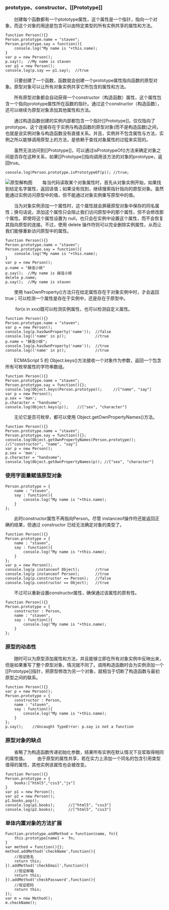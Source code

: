 ### prototype、constructor、[[Prototype]]
&emsp;&emsp;创建每个函数都有一个ptototype属性，这个属性是一个指针，指向一个对象，而这个对象的用途是包含可以由特定类型的所有实例共享的属性和方法。

```
function Person(){}
Person.prototype.name = "staven";
Person.prototype.say = function(){
	console.log("My name is "+this.name);
}
var p = new Person();
p.say();  //My name is staven
var p1 = new Person();
console.log(p.say == p1.say);  //true
```
&emsp;&emsp;只要创建了一个函数，函数就会创建一个prototype属性指向函数的原型对象。原型对象可以让所有对象实例共享它所包含的属性和方法。

&emsp;&emsp;所有原型对象都会自动获得一个constructor（构造函数）属性，这个属性包含一个指向prototype属性所在函数的指针。通过这个constructor（构造函数），还可以继续为原型对象添加其他属性和方法。

&emsp;&emsp;通过构造函数创建的实例内部都包含一个指针[[Prototype]]，仅仅指向了prototype，这个连接存在于实例与构造函数的原型对象(而不是构造函数)之间，也就是说实例对象与构造函数没有直接关系。并且，实例并不包含属性与方法，实例之所以能够调用原型上的方法，是依赖于查找对象属性的过程来实现的。

&emsp;&emsp;虽然无法访问到[[Prototype]]，可以通过isPrototypeOf()方法来确定对象之间是否存在这种关系，如果[[Prototype]]指向调用该方法的对象的prototype，返回true。
```
console.log(Person.prototype.isPrototypeOf(p)); //true;
```
![原型解构图](http://img.blog.csdn.net/20170308230430956?watermark/2/text/aHR0cDovL2Jsb2cuY3Nkbi5uZXQvc3RhdmVuY3Nkbg==/font/5a6L5L2T/fontsize/400/fill/I0JBQkFCMA==/dissolve/70/gravity/SouthEast)
&emsp;&emsp;每当代码读取某个对象属性时，首先从对象实例开始，如果找到给定名字属性，返回该值；如果没有找到，继续搜索指针指向的原型对象。虽然能通过实例访问原型中的值，但不能通过对象实例重写原型中的值。

&emsp;&emsp;当为对象实例添加一个属性时，这个属性就会屏蔽原型对象中保存的同名属性；换句话说，添加这个属性只会阻止我们访问原型中的那个属性，但不会修改那个属性。即使将这个属性设置为 null，也只会在实例中设置这个属性，而不会恢复其指向原型的连接。不过，使用 delete 操作符则可以完全删除实例属性，从而让我们能够重新访问原型中的属性。
```
function Person(){}
Person.prototype.name = "staven";
Person.prototype.say = function(){
	console.log("My name is "+this.name);
}
var p = new Person();
p.name = "赫连小妖"
p.say();  //My name is 赫连小妖
delete p.name;
p.say();  //My name is staven
```
&emsp;&emsp;使用 hasOwnProperty()方法只在给定属性存在于对象实例中时，才会返回 true；可以检测一个属性是存在于实例中，还是存在于原型中。

&emsp;&emsp; for(x in xxx)既可以检测实例属性，也可以检测自定义属性。
```
function Person(){}
Person.prototype.name = "staven";
var p = new Person();
console.log(p.hasOwnProperty('name'));	//false
console.log(('name' in p));				//true
p.name = "赫连小妖";
console.log(p.hasOwnProperty('name'));	//true
console.log(('name' in p));				//true
```
&emsp;&emsp;ECMAScript 5 的 Object.keys()方法接收一个对象作为参数，返回一个包含所有可枚举属性的字符串数组。
```
function Person(){}
Person.prototype.name = "staven";
Person.prototype.say = function(){};
console.log(Object.keys(Person.prototype));		//["name", "say"]
var p = new Person();
p.sex = 'man';
p.character = "handsome";
console.log(Object.keys(p));	//["sex", "character"]
```
&emsp;&emsp;无论它是否可枚举，都可以使用 Object.getOwnPropertyNames()方法。
```
function Person(){}
Person.prototype.name = "staven";
Person.prototype.say = function(){};
console.log(Object.getOwnPropertyNames(Person.prototype));		//["constructor", "name", "say"]
var p = new Person();
p.sex = 'man';
p.character = "handsome";
console.log(Object.getOwnPropertyNames(p));	//["sex", "character"]
```
### 使用字面量赋值原型对象
```
Person.prototype = {
	name : "staven",
	say : function(){
		console.log("My name is "+this.name);
	}
};
```
&emsp;&emsp;此时constructor属性不再指向Person。尽管 instanceof操作符还能返回正确的结果，但通过 constructor 已经无法确定对象的类型了。
```
function Person(){}
Person.prototype = {
	name : "staven",
	say : function(){
		console.log("My name is "+this.name);
	}
};
var p = new Person();
console.log(p instanceof Object);		//true
console.log(p instanceof Person);		//true
console.log(p.constructor == Person);	//false
console.log(p.constructor == Object);	//true
```
&emsp;&emsp;不过可以重新设置constructor属性，确保通过该属性的原有性。
```
function Person(){}
Person.prototype = {
	constructor : Person,
	name : "staven",
	say : function(){
		console.log("My name is "+this.name);
	}
};
```
### 原型的动态性
&emsp;&emsp;随时可以为原型添加属性和方法，并且能够立即在所有对象实例中反映出来，但是如果重写了整个原型对象，情况就不同了。调用构造函数时会为实例添加一个[[Prototype]]指针，把原型修改为另一个对象，就相当于切断了构造函数与最初原型之间的联系。
```
function Person(){}
var p = new Person();
Person.prototype = {
	constructor : Person,
	name : "staven",
	say : function(){
		console.log("My name is "+this.name);
	}
};
p.say();	//Uncaught TypeError: p.say is not a function
```

### 原型对象的缺点
&emsp;&emsp;省略了为构造函数传递初始化参数，结果所有实例在默认情况下豆浆取得相同的属性值。
&emsp;&emsp;由于原型的属性共享，若在实力上添加一个同名的包含引用类型值得的属性，其他实例该属性也会被改变。
```
function Person(){}
Person.prototype = {
	books:["html5","css3","js"]
}
var p1 = new Person();
var p2 = new Person();
p1.books.pop();
console.log(p1.books);		//["html5", "css3"]
console.log(p2.books);		//["html5", "css3"]
```
### 单体内置对象的方法扩展
```
Function.prototype.addMethod = function(name, fn){
    this.prototype[name] =  fn;
}
var method = function(){};
method.addMethod('checkName',function(){
    //验证姓名
    return this;
}).addMethod('checkEmail',function(){
    //验证邮箱
    return this;
}).addMethod('checkPassword',function(){
    //验证密码
    return this;
});
var m = new Method();
m.checkName();
```




